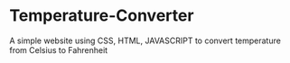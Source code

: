 # Temperature-Converter
A simple website using CSS, HTML, JAVASCRIPT to convert temperature from Celsius to Fahrenheit

